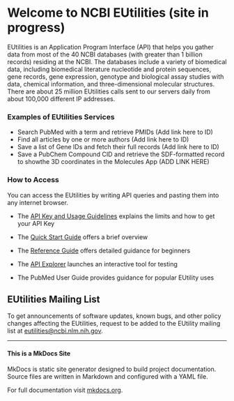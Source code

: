 # Welcome to NCBI EUtilities (site in progress)

EUtilities is an Application Program Interface (API) that helps you gather data from most of the 40 NCBI databases (with greater than 1 billion records) residing at the NCBI. The databases include a variety of biomedical data, including biomedical literature nucleotide and protein sequences, gene records, gene expression, genotype and biological assay studies with data, chemical information, and three-dimensional molecular structures. There are about 25 million EUtilities calls sent to our servers daily from about 100,000 different IP addresses.



### Examples of EUtilities Services

* Search PubMed with a term and retrieve PMIDs   (Add link here to ID)
* Find all articles by one or more authors (Add link here to ID)
* Save a list of Gene IDs and fetch their full records (Add link here to ID)
* Save a PubChem Compound CID and retrieve the SDF-formatted record to showthe 3D coordinates in the Molecules App (ADD LINK HERE)

### How to Access

You can access the EUtilities by writing API queries and pasting them into any internet browser. 

* The [API Key and Usage Guidelines](/site/API_Key/usageandkey/) explains the limits and how to get your API Key
* The [Quick Start Guide](/site/Quick_Start/eu_quick) offers a brief overview
* The [Reference Guide](/site/Reference_Guide/a_reference/) offers detailed guidance for beginners
* The [API Explorer](swagger-ui/index.html) launches an interactive tool for testing

* The PubMed User Guide provides guidance for popular EUtility uses


## EUtilities Mailing List

To get announcements of software updates, known bugs, and other policy changes affecting the EUtilities, request to be added to the EUtility mailing list at [eutilities@ncbi.nlm.nih.gov](eutilities@ncbi.nlm.nih.gov).

---

#### This is a MkDocs Site

MkDocs is static site generator designed to build project documentation. Source files are written in Markdown and configured with a YAML file. 

For full documentation visit [mkdocs.org](https://www.mkdocs.org).